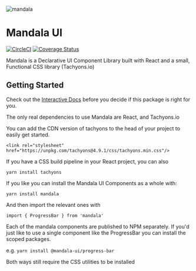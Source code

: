 ![mandala](https://user-images.githubusercontent.com/1824267/35699021-a5ebb354-0743-11e8-9bf5-9a648a24c7d0.png)

# Mandala UI
[![CircleCI](https://circleci.com/gh/mandala-ui/mandala/tree/master.svg?style=svg)](https://circleci.com/gh/mandala-ui/mandala/tree/master) [![Coverage Status](https://coveralls.io/repos/github/mandala-ui/mandala/badge.svg?branch=master&service=github)](https://coveralls.io/github/mandala-ui/mandala)

Mandala is a Declarative UI Component Library built with React and a small, Functional CSS library (Tachyons.io)

## Getting Started

Check out the [Interactive Docs](https://mandala-ui.github.io/mandala/interactive/index.html) before you decide if this package is right for you.

The only real dependencies to use Mandala are React, and Tachyons.io

You can add the CDN version of tachyons to the head of your project to easily get started.

`<link rel="stylesheet" href="https://unpkg.com/tachyons@4.9.1/css/tachyons.min.css"/>`

If you have a CSS build pipeline in your React project, you can also

`yarn install tachyons`


If you like you can install the Mandala UI Components as a whole with:

`yarn install mandala`

And then import the relevant ones with

`import { ProgressBar } from 'mandala'`

Each of the mandala components are published to NPM separately. If you'd just like to use a single component like the ProgressBar you can install the scoped packages.

e.g. `yarn install @mandala-ui/progress-bar`

Both ways still require the CSS utilities to be installed
